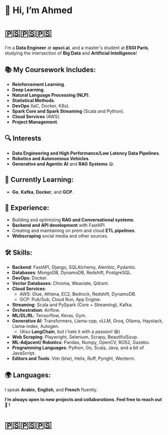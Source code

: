 # 👋 Hi, I’m Ahmed 
# 🇵🇸🇵🇸🇵🇸
I'm a **Data Engineer** at **opsci.ai**, and a master's student at **ESGI Paris**, studying the intersection of **Big Data** and **Artificial Intelligence**!

## 📚 My Coursework Includes:
- **Reinforcement Learning**.
- **Deep Learning**.
- **Natural Language Processing (NLP)**.
- **Statistical Methods**.
- **DevOps** (IaC, Docker, K8s).
- **Spark Core and Spark Streaming** (Scala and Python).
- **Cloud Services** (AWS).
- **Project Management**.

## 🔍 Interests
- **Data Engineering and High Performance/Low Latency Data Pipelines**.
- **Robotics and Autonomous Vehicles**.
- **Generative and Agentic AI** and **RAG Systems** 😃.

## 🌱 Currently Learning:
- **Go**, **Kafka**, **Docker**, and **GCP**.

## 🔬 Experience:
- Building and optimizing **RAG and Conversational systems**.
- **Backend and API development** with FastAPI.
- Creating and maintaining on prem and cloud **ETL pipelines**.
- **Webscraping** social media and other sources.

## 🛠️ Skills:
- **Backend**: FastAPI, Django, SQLAlchemy, Alembic, Pydantic.
- **Databases**: MongoDB, DynamoDB, Redshift, PostgreSQL.
- **DevOps**: Docker.
- **Vector Databases**: Chroma, Weaviate, Qdrant.
- **Cloud Services**: 
    - AWS: Glue, Athena, EC2, Bedrock, Redshift, DynamoDB.
    - GCP: Pub/Sub, Cloud Run, App Engine.
- **Streaming**: Scala and PySpark (Core + Streaming), Kafka.
- **Orchestration**: Airflow.
- **ML/DL/RL**: Tensorflow, Keras, Gym.
- **Generative AI**: Transformers, Llama-cpp, vLLM, Groq, Ollama, Haystack, Llama-index, Autogen.
    - (Also **LangChain**, but I hate it with a passion! 😅)
- **Web Scraping**: Playwright, Selenium, Scrapy, BeautifulSoup.
- **ML-Adjacent/ Robotics**: Pandas, Numpy, OpenCV, ROS2, Gazebo.
- **Programming Languages**: Python, Go, Scala, Java, and a bit of JavaScript.
- **Editors and Tools**: Vim (btw), Helix, Ruff, Pyright, Wezterm.

## 🌍 Languages:
I speak **Arabic**, **English**, and **French** fluently.  






      




**I’m always open to new projects and collaborations. Feel free to reach out 🤗 !**
# 🇵🇸🇵🇸🇵🇸

